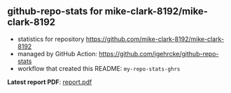 ## github-repo-stats for mike-clark-8192/mike-clark-8192

- statistics for repository https://github.com/mike-clark-8192/mike-clark-8192
- managed by GitHub Action: https://github.com/jgehrcke/github-repo-stats
- workflow that created this README: `my-repo-stats-ghrs`

**Latest report PDF**: [report.pdf](https://github.com/mike-clark-8192/my-repo-stats/raw/main/mike-clark-8192/mike-clark-8192/latest-report/report.pdf)

